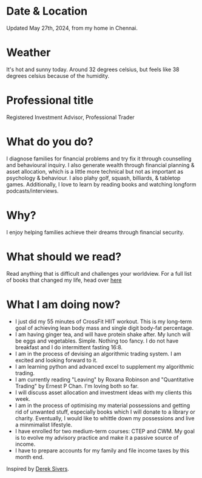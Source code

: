 # Date & Location  
Updated May 27th, 2024, from my home in Chennai.  

# Weather  
It's hot and sunny today. Around 32 degrees celsius, but feels like 38 degrees celsius because of the humidity.   

# Professional title  
Registered Investment Advisor, Professional Trader

# What do you do?  
I diagnose families for financial problems and try fix it through counselling and behavioural inquiry. I also generate wealth through financial planning & asset allocation, which is a little more technical but not as important as psychology & behaviour. I also plahy golf, squash, billiards, & tabletop games. Additionally, I love to learn by reading books and watching longform podcasts/interviews.      

# Why?  
I enjoy helping families achieve their dreams through financial security.   

# What should we read?  
Read anything that is difficult and challenges your worldview. For a full list of books that changed my life, head over [here](https://adityagovindaraj.github.io/books.html)  

# What I am doing now?

- I just did my 55 minutes of CrossFit HIIT workout. This is my long-term goal of achieving lean body mass and single digit body-fat percentage.
- I am having ginger tea, and will have protein shake after. My lunch will be eggs and vegetables. Simple. Nothing too fancy. I do not have breakfast and I do intermittent fasting 16:8.
- I am in the process of devising an algorithmic trading system. I am excited and looking forward to it.
- I am learning python and advanced excel to supplement my algorithmic trading. 
- I am currently reading "Leaving" by Roxana Robinson and "Quantitative Trading" by Ernest P Chan. I'm loving both so far.
- I will discuss asset allocation and investment ideas with my clients this week.  
- I am in the process of optimising my material possessions and getting rid of unwanted stuff, especially books which I will donate to a library or charity. Eventually, I would like to whittle down my possessions and live a minmimalist lifestyle. 
- I have enrolled for two medium-term courses: CTEP and CWM. My goal is to evolve my advisory practice and make it a passive source of income.
- I have to prepare accounts for my family and file income taxes by this month end.

Inspired by [Derek Sivers](https://sive.rs/now).
